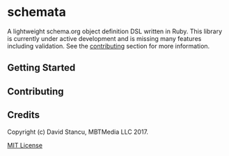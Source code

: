 # schemata

A lightweight schema.org object definition DSL written in Ruby. This library is currently under active development and is missing many features including validation. See the [contributing]() section for more information. 

## Getting Started

## Contributing

## Credits
Copyright (c) David Stancu, MBTMedia LLC 2017.

[MIT License](https://github.com/mybanktracker/schemata/blob/master/LICENSE.txt)